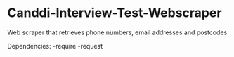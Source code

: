 # Canddi-Interview-Test-Webscraper
Web scraper that retrieves phone numbers, email addresses and postcodes 

Dependencies:
-require
-request
